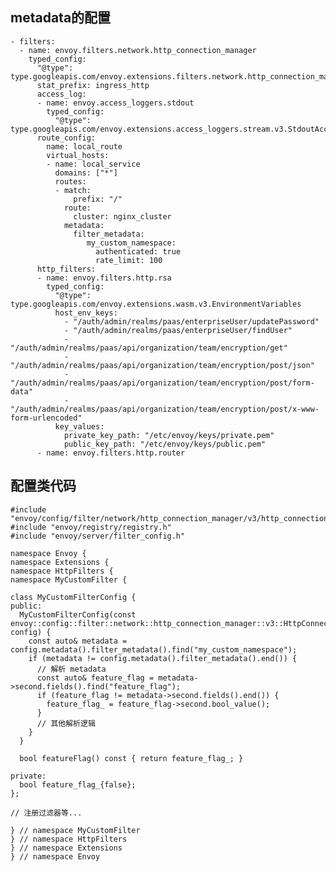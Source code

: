 ## metadata的配置

    - filters:
      - name: envoy.filters.network.http_connection_manager
        typed_config:
          "@type": type.googleapis.com/envoy.extensions.filters.network.http_connection_manager.v3.HttpConnectionManager
          stat_prefix: ingress_http
          access_log:
          - name: envoy.access_loggers.stdout
            typed_config:
              "@type": type.googleapis.com/envoy.extensions.access_loggers.stream.v3.StdoutAccessLog
          route_config:
            name: local_route
            virtual_hosts:
            - name: local_service
              domains: ["*"]
              routes:
              - match:
                  prefix: "/"
                route:
                  cluster: nginx_cluster
                metadata:
                  filter_metadata:
                     my_custom_namespace:
                       authenticated: true
                       rate_limit: 100
          http_filters:
          - name: envoy.filters.http.rsa
            typed_config:
              "@type": type.googleapis.com/envoy.extensions.wasm.v3.EnvironmentVariables
              host_env_keys:
                - "/auth/admin/realms/paas/enterpriseUser/updatePassword"
                - "/auth/admin/realms/paas/enterpriseUser/findUser"
                - "/auth/admin/realms/paas/api/organization/team/encryption/get"
                - "/auth/admin/realms/paas/api/organization/team/encryption/post/json"
                - "/auth/admin/realms/paas/api/organization/team/encryption/post/form-data"
                - "/auth/admin/realms/paas/api/organization/team/encryption/post/x-www-form-urlencoded"
              key_values:
                private_key_path: "/etc/envoy/keys/private.pem"
                public_key_path: "/etc/envoy/keys/public.pem"
          - name: envoy.filters.http.router
## 配置类代码

```
#include "envoy/config/filter/network/http_connection_manager/v3/http_connection_manager.pb.h"
#include "envoy/registry/registry.h"
#include "envoy/server/filter_config.h"

namespace Envoy {
namespace Extensions {
namespace HttpFilters {
namespace MyCustomFilter {

class MyCustomFilterConfig {
public:
  MyCustomFilterConfig(const envoy::config::filter::network::http_connection_manager::v3::HttpConnectionManager& config) {
    const auto& metadata = config.metadata().filter_metadata().find("my_custom_namespace");
    if (metadata != config.metadata().filter_metadata().end()) {
      // 解析 metadata
      const auto& feature_flag = metadata->second.fields().find("feature_flag");
      if (feature_flag != metadata->second.fields().end()) {
        feature_flag_ = feature_flag->second.bool_value();
      }
      // 其他解析逻辑
    }
  }

  bool featureFlag() const { return feature_flag_; }

private:
  bool feature_flag_{false};
};

// 注册过滤器等...

} // namespace MyCustomFilter
} // namespace HttpFilters
} // namespace Extensions
} // namespace Envoy

```